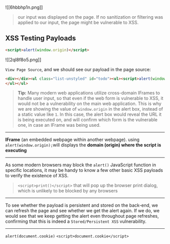 ![[6hbbhp1n.png]]
>our input was displayed on the page. If no sanitization or filtering was applied to our input, the page might be vulnerable to XSS.


## XSS Testing Payloads
```html
<script>alert(window.origin)</script>
```

![[2ql8f8o5.png]]

`View Page Source`, and we should see our payload in the page source:
```html
<div></div><ul class="list-unstyled" id="todo"><ul><script>alert(window.origin)</script>
</ul></ul>
```

>**Tip:** Many modern web applications utilize cross-domain IFrames to handle user input, so that even if the web form is vulnerable to XSS, it would not be a vulnerability on the main web application. This is why we are showing the value of `window.origin` in the alert box, instead of a static value like `1`. In this case, the alert box would reveal the URL it is being executed on, and will confirm which form is the vulnerable one, in case an IFrame was being used.

---
**IFrame** (an embedded webpage within another webpage).
using ``alert(window.origin);``will displays the **domain (origin) where the script is executing**

---
As some modern browsers may block the `alert()` JavaScript function in specific locations, it may be handy to know a few other basic XSS payloads to verify the existence of XSS.

>`<script>print()</script>` that will pop up the browser print dialog, which is unlikely to be blocked by any browsers

---
To see whether the payload is persistent and stored on the back-end, we can refresh the page and see whether we get the alert again. If we do, we would see that we keep getting the alert even throughout page refreshes, confirming that this is indeed a `Stored/Persistent XSS` vulnerability.

---
`alert(document.cookie)`
`<script>document.cookie</script>`

<script>alert(document.cookie)</script>


